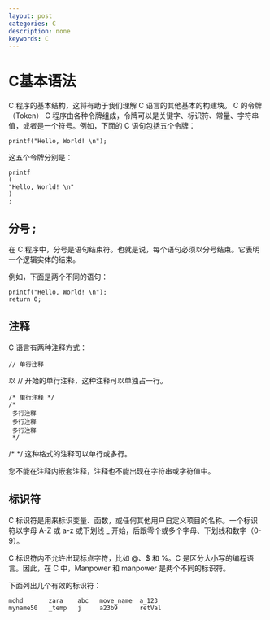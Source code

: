 ```yaml
---
layout: post
categories: C
description: none
keywords: C
---
```

# C基本语法
C 程序的基本结构，这将有助于我们理解 C 语言的其他基本的构建块。
C 的令牌（Token）
C 程序由各种令牌组成，令牌可以是关键字、标识符、常量、字符串值，或者是一个符号。例如，下面的 C 语句包括五个令牌：
```text
printf("Hello, World! \n");
```
这五个令牌分别是：
```text
printf
(
"Hello, World! \n"
)
;
```

## 分号 ;
在 C 程序中，分号是语句结束符。也就是说，每个语句必须以分号结束。它表明一个逻辑实体的结束。

例如，下面是两个不同的语句：
```text
printf("Hello, World! \n");
return 0;
```

## 注释

C 语言有两种注释方式：
```text
// 单行注释
```
以 // 开始的单行注释，这种注释可以单独占一行。
```text
/* 单行注释 */
/* 
 多行注释
 多行注释
 多行注释
 */
```
/* */ 这种格式的注释可以单行或多行。

您不能在注释内嵌套注释，注释也不能出现在字符串或字符值中。

## 标识符
C 标识符是用来标识变量、函数，或任何其他用户自定义项目的名称。一个标识符以字母 A-Z 或 a-z 或下划线 _ 开始，后跟零个或多个字母、下划线和数字（0-9）。

C 标识符内不允许出现标点字符，比如 @、$ 和 %。C 是区分大小写的编程语言。因此，在 C 中，Manpower 和 manpower 是两个不同的标识符。

下面列出几个有效的标识符：
```text
mohd       zara    abc   move_name  a_123
myname50   _temp   j     a23b9      retVal
```





























